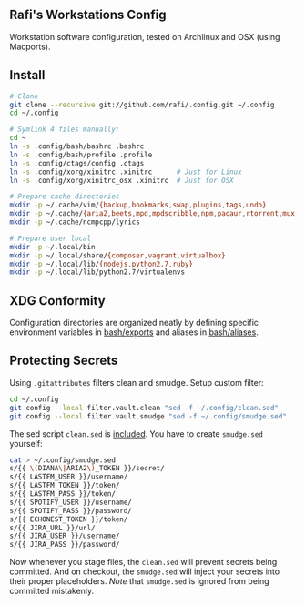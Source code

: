 Rafi's Workstations Config
---
Workstation software configuration, tested on Archlinux and OSX (using Macports).

Install
---
```sh
# Clone
git clone --recursive git://github.com/rafi/.config.git ~/.config
cd ~/.config

# Symlink 4 files manually:
cd ~
ln -s .config/bash/bashrc .bashrc
ln -s .config/bash/profile .profile
ln -s .config/ctags/config .ctags
ln -s .config/xorg/xinitrc .xinitrc      # Just for Linux
ln -s .config/xorg/xinitrc_osx .xinitrc  # Just for OSX

# Prepare cache directories
mkdir -p ~/.cache/vim/{backup,bookmarks,swap,plugins,tags,undo}
mkdir -p ~/.cache/{aria2,beets,mpd,mpdscribble,npm,pacaur,rtorrent,mux,z}
mkdir -p ~/.cache/ncmpcpp/lyrics

# Prepare user local
mkdir -p ~/.local/bin
mkdir -p ~/.local/share/{composer,vagrant,virtualbox}
mkdir -p ~/.local/lib/{nodejs,python2.7,ruby}
mkdir -p ~/.local/lib/python2.7/virtualenvs
```

XDG Conformity
---
Configuration directories are organized neatly by defining
specific environment variables in [bash/exports](./bash/exports) and
aliases in [bash/aliases](./bash/aliases).

Protecting Secrets
---
Using `.gitattributes` filters clean and smudge. Setup custom filter:
```sh
cd ~/.config
git config --local filter.vault.clean "sed -f ~/.config/clean.sed"
git config --local filter.vault.smudge "sed -f ~/.config/smudge.sed"
```
The sed script `clean.sed` is [included](./clean.sed).
You have to create `smudge.sed` yourself:
```sh
cat > ~/.config/smudge.sed
s/{{ \(DIANA\|ARIA2\)_TOKEN }}/secret/
s/{{ LASTFM_USER }}/username/
s/{{ LASTFM_TOKEN }}/token/
s/{{ LASTFM_PASS }}/token/
s/{{ SPOTIFY_USER }}/username/
s/{{ SPOTIFY_PASS }}/password/
s/{{ ECHONEST_TOKEN }}/token/
s/{{ JIRA_URL }}/url/
s/{{ JIRA_USER }}/username/
s/{{ JIRA_PASS }}/password/
```
Now whenever you stage files, the `clean.sed` will prevent secrets being
committed. And on checkout, the `smudge.sed` will inject your secrets into
their proper placeholders. _Note_ that `smudge.sed` is ignored from being
committed mistakenly.
